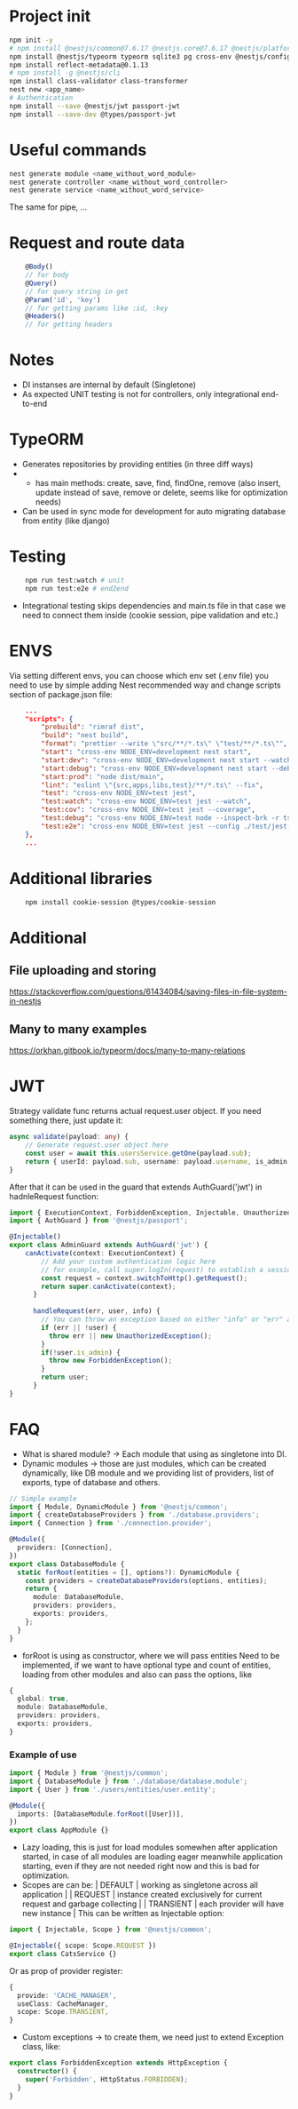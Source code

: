 # Project init
```bash
npm init -y
# npm install @nestjs/common@7.6.17 @nestjs.core@7.6.17 @nestjs/platform-express@7.6.17 typescript@4.3.2
npm install @nestjs/typeorm typeorm sqlite3 pg cross-env @nestjs/config
npm install reflect-metadata@0.1.13 
# npm install -g @nestjs/cli
npm install class-validator class-transformer
nest new <app_name>
# Authentication
npm install --save @nestjs/jwt passport-jwt
npm install --save-dev @types/passport-jwt
```

# Useful commands

```bash
nest generate module <name_without_word_module>
nest generate controller <name_without_word_controller>
nest generate service <name_without_word_service>
```
The same for pipe, ...
# Request and route data

```typescript
    @Body()
    // for body
    @Query()
    // for query string in get
    @Param('id', 'key')
    // for getting params like :id, :key
    @Headers()
    // for getting headers
```

# Notes

- DI instanses are internal by default (Singletone)
- As expected UNIT testing is not for controllers, only integrational end-to-end

# TypeORM

- Generates repositories by providing entities (in three diff ways)
- - has main methods: create, save, find, findOne, remove (also insert, update instead of save, remove or delete, seems like for optimization needs)
- Can be used in sync mode for development for auto migrating database from entity (like django)

# Testing

```bash
    npm run test:watch # unit
    npm run test:e2e # end2end
```
- Integrational testing skips dependencies and main.ts file in that case we need to connect them inside (cookie session, pipe validation and etc.)

# ENVS
Via setting different envs, you can choose which env set (.env file) you need to use by simple adding Nest recommended way and change scripts section of package.json file:
```json
    ...
    "scripts": {
        "prebuild": "rimraf dist",
        "build": "nest build",
        "format": "prettier --write \"src/**/*.ts\" \"test/**/*.ts\"",
        "start": "cross-env NODE_ENV=development nest start",
        "start:dev": "cross-env NODE_ENV=development nest start --watch",
        "start:debug": "cross-env NODE_ENV=development nest start --debug --watch",
        "start:prod": "node dist/main",
        "lint": "eslint \"{src,apps,libs,test}/**/*.ts\" --fix",
        "test": "cross-env NODE_ENV=test jest",
        "test:watch": "cross-env NODE_ENV=test jest --watch",
        "test:cov": "cross-env NODE_ENV=test jest --coverage",
        "test:debug": "cross-env NODE_ENV=test node --inspect-brk -r tsconfig-paths/register -r ts-node/register node_modules/.bin/jest --runInBand",
        "test:e2e": "cross-env NODE_ENV=test jest --config ./test/jest-e2e.json"
    },
    ...
```


# Additional libraries
```bash
    npm install cookie-session @types/cookie-session
```

# Additional

File uploading and storing
-
https://stackoverflow.com/questions/61434084/saving-files-in-file-system-in-nestjs

Many to many examples
-
https://orkhan.gitbook.io/typeorm/docs/many-to-many-relations

# JWT
Strategy validate func returns actual request.user object. If you need something there, just update it:
```ts
async validate(payload: any) {
    // Generate request.user object here
    const user = await this.usersService.getOne(payload.sub);
    return { userId: payload.sub, username: payload.username, is_admin: user.is_admin};
}
```
After that it can be used in the guard that extends AuthGuard('jwt') in hadnleRequest function:
```ts
import { ExecutionContext, ForbiddenException, Injectable, UnauthorizedException } from '@nestjs/common';
import { AuthGuard } from '@nestjs/passport';

@Injectable()
export class AdminGuard extends AuthGuard('jwt') {
    canActivate(context: ExecutionContext) {
        // Add your custom authentication logic here
        // for example, call super.logIn(request) to establish a session.
        const request = context.switchToHttp().getRequest();
        return super.canActivate(context);
      }
    
      handleRequest(err, user, info) {
        // You can throw an exception based on either "info" or "err" arguments
        if (err || !user) {
          throw err || new UnauthorizedException();
        }
        if(!user.is_admin) {
          throw new ForbiddenException();
        }
        return user;
      }
}
```


# FAQ

- What is shared module? -> Each module that using as singletone into DI.
- Dynamic modules -> those are just modules, which can be created dynamically, like DB module and we providing list of providers, list of exports, type of database and others.
```ts
// Simple example
import { Module, DynamicModule } from '@nestjs/common';
import { createDatabaseProviders } from './database.providers';
import { Connection } from './connection.provider';

@Module({
  providers: [Connection],
})
export class DatabaseModule {
  static forRoot(entities = [], options?): DynamicModule {
    const providers = createDatabaseProviders(options, entities);
    return {
      module: DatabaseModule,
      providers: providers,
      exports: providers,
    };
  }
}
```
- forRoot is using as constructor, where we will pass entities
Need to be implemented, if we want to have optional type and count of entities, loading from other modules and also can pass the options, like
```ts
{
  global: true,
  module: DatabaseModule,
  providers: providers,
  exports: providers,
}
```
### Example of use
```ts
import { Module } from '@nestjs/common';
import { DatabaseModule } from './database/database.module';
import { User } from './users/entities/user.entity';

@Module({
  imports: [DatabaseModule.forRoot([User])],
})
export class AppModule {}
```

- Lazy loading, this is just for load modules somewhen after application started, in case of all modules are loading eager meanwhile application starting, even if they are not needed right now and this is bad for optimization.
- Scopes are can be:
| DEFAULT | working as singletone across all application |
| REQUEST | instance created exclusively for current request and garbage collecting |
| TRANSIENT | each provider will have new instance |
This can be written as Injectable option:
```ts
import { Injectable, Scope } from '@nestjs/common';

@Injectable({ scope: Scope.REQUEST })
export class CatsService {}
```
Or as prop of provider register:
```ts
{
  provide: 'CACHE_MANAGER',
  useClass: CacheManager,
  scope: Scope.TRANSIENT,
}
```
- Custom exceptions -> to create them, we need just to extend Exception class, like:
```ts
export class ForbiddenException extends HttpException {
  constructor() {
    super('Forbidden', HttpStatus.FORBIDDEN);
  }
}
```
